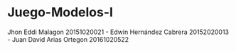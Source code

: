 # Juego-Modelos-I
Jhon Eddi Malagon 20151020021 - Edwin Hernández Cabrera 20152020013 - Juan David Arias Ortegon 20161020522
